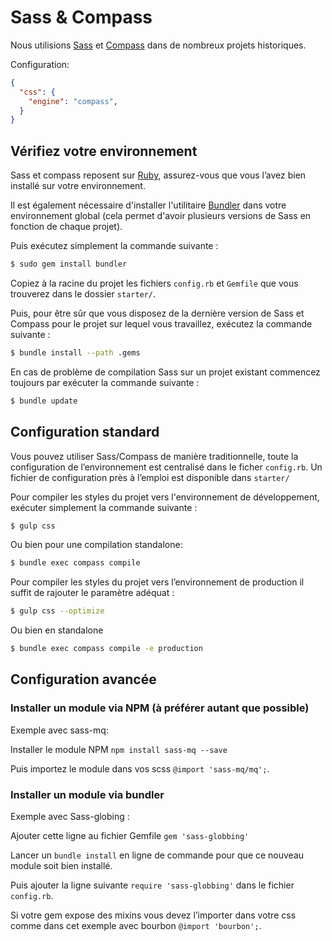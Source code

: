 
Sass & Compass
===============================================================================

Nous utilisions [Sass](http://sass-lang.com) et [Compass](http://compass-style.org) dans de nombreux projets historiques.

Configuration:
```json
{
  "css": {
    "engine": "compass",
  }
}
```

Vérifiez votre environnement
-------------------------------------------------------------------------------

Sass et compass reposent sur [Ruby](https://www.ruby-lang.org/fr/), assurez-vous que vous l’avez bien installé sur votre environnement.

Il est également nécessaire d'installer l'utilitaire
[Bundler](http://bundler.io/) dans votre environnement global (cela permet
d'avoir plusieurs versions de Sass en fonction de chaque projet).

Puis exécutez simplement la commande suivante :

```bash
$ sudo gem install bundler
```

Copiez à la racine du projet les fichiers `config.rb` et `Gemfile` que vous trouverez dans le dossier `starter/`.

Puis, pour être sûr que vous disposez de la dernière version de Sass et Compass
pour le projet sur lequel vous travaillez, exécutez la commande suivante :

```bash
$ bundle install --path .gems
```

En cas de problème de compilation Sass sur un projet existant commencez
toujours par exécuter la commande suivante :

```bash
$ bundle update
```


Configuration standard
-------------------------------------------------------------------------------

Vous pouvez utiliser Sass/Compass de manière traditionnelle, toute la
configuration de l’environnement est centralisé dans le ficher `config.rb`.
Un fichier de configuration près à l’emploi est disponible dans `starter/`

Pour compiler les styles du projet vers l'environnement de développement,
exécuter simplement la commande suivante :

```bash
$ gulp css
```

Ou bien pour une compilation standalone:

```bash
$ bundle exec compass compile
```

Pour compiler les styles du projet vers l’environnement de production il suffit
de rajouter le paramètre adéquat :

```bash
$ gulp css --optimize
```

Ou bien en standalone

```bash
$ bundle exec compass compile -e production
```


Configuration avancée
-------------------------------------------------------------------------------

### Installer un module via NPM (à préférer autant que possible)

Exemple avec sass-mq:

Installer le module NPM `npm install sass-mq --save`

Puis importez le module dans vos scss `@import 'sass-mq/mq';`.

### Installer un module via bundler

Exemple avec Sass-globing :

Ajouter cette ligne au fichier Gemfile `gem 'sass-globbing'`

Lancer un `bundle install` en ligne de commande pour que ce nouveau module soit bien installé.

Puis ajouter la ligne suivante `require 'sass-globbing'` dans le fichier `config.rb`.

Si votre gem expose des mixins vous devez l’importer dans votre css comme dans cet exemple avec bourbon `@import 'bourbon';`.

